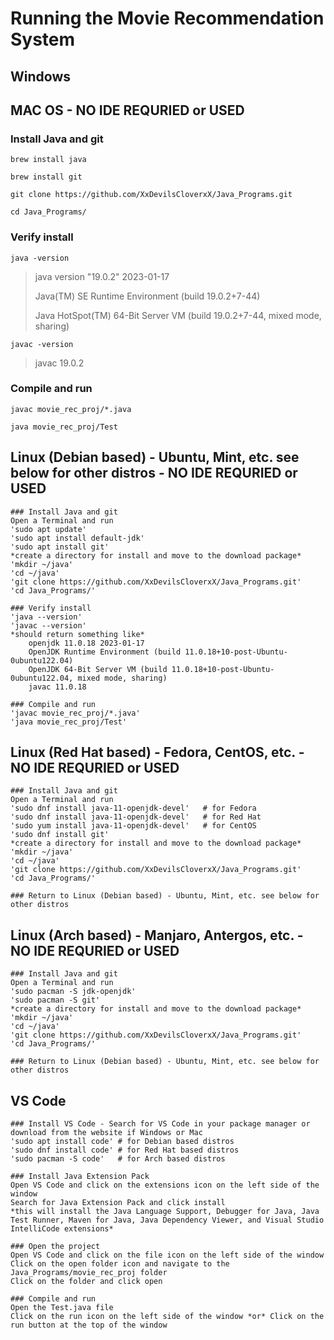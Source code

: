 # Running the Movie Recommendation System

## Windows

## MAC OS - NO IDE REQURIED or USED

### Install Java and git

`brew install java`

`brew install git`

`git clone https://github.com/XxDevilsCloverxX/Java_Programs.git`

`cd Java_Programs/`

### Verify install
`java -version`

> java version "19.0.2" 2023-01-17
>
> Java(TM) SE Runtime Environment (build 19.0.2+7-44)
>
> Java HotSpot(TM) 64-Bit Server VM (build 19.0.2+7-44, mixed mode, sharing)

`javac -version`

> javac 19.0.2

### Compile and run
`javac movie_rec_proj/*.java`

`java movie_rec_proj/Test`

## Linux (Debian based) - Ubuntu, Mint, etc. see below for other distros - NO IDE REQURIED or USED

    ### Install Java and git
    Open a Terminal and run
    'sudo apt update'
    'sudo apt install default-jdk'
    'sudo apt install git'
    *create a directory for install and move to the download package*
    'mkdir ~/java'
    'cd ~/java'
    'git clone https://github.com/XxDevilsCloverxX/Java_Programs.git'
    'cd Java_Programs/'

    ### Verify install
    'java --version'
    'javac --version'
    *should return something like*
        openjdk 11.0.18 2023-01-17
        OpenJDK Runtime Environment (build 11.0.18+10-post-Ubuntu-0ubuntu122.04)
        OpenJDK 64-Bit Server VM (build 11.0.18+10-post-Ubuntu-0ubuntu122.04, mixed mode, sharing)
        javac 11.0.18

    ### Compile and run
    'javac movie_rec_proj/*.java'
    'java movie_rec_proj/Test'

## Linux (Red Hat based) - Fedora, CentOS, etc. - NO IDE REQURIED or USED

    ### Install Java and git
    Open a Terminal and run
    'sudo dnf install java-11-openjdk-devel'   # for Fedora
    'sudo dnf install java-11-openjdk-devel'   # for Red Hat
    'sudo yum install java-11-openjdk-devel'   # for CentOS
    'sudo dnf install git'
    *create a directory for install and move to the download package*
    'mkdir ~/java'
    'cd ~/java'
    'git clone https://github.com/XxDevilsCloverxX/Java_Programs.git'
    'cd Java_Programs/'

    ### Return to Linux (Debian based) - Ubuntu, Mint, etc. see below for other distros

## Linux (Arch based) - Manjaro, Antergos, etc. - NO IDE REQURIED or USED

    ### Install Java and git
    Open a Terminal and run
    'sudo pacman -S jdk-openjdk'
    'sudo pacman -S git'
    *create a directory for install and move to the download package*
    'mkdir ~/java'
    'cd ~/java'
    'git clone https://github.com/XxDevilsCloverxX/Java_Programs.git'
    'cd Java_Programs/'

    ### Return to Linux (Debian based) - Ubuntu, Mint, etc. see below for other distros

## VS Code

    ### Install VS Code - Search for VS Code in your package manager or download from the website if Windows or Mac
    'sudo apt install code' # for Debian based distros
    'sudo dnf install code' # for Red Hat based distros
    'sudo pacman -S code'   # for Arch based distros

    ### Install Java Extension Pack
    Open VS Code and click on the extensions icon on the left side of the window
    Search for Java Extension Pack and click install
    *this will install the Java Language Support, Debugger for Java, Java Test Runner, Maven for Java, Java Dependency Viewer, and Visual Studio IntelliCode extensions*

    ### Open the project
    Open VS Code and click on the file icon on the left side of the window
    Click on the open folder icon and navigate to the Java_Programs/movie_rec_proj folder
    Click on the folder and click open

    ### Compile and run
    Open the Test.java file
    Click on the run icon on the left side of the window *or* Click on the run button at the top of the window
